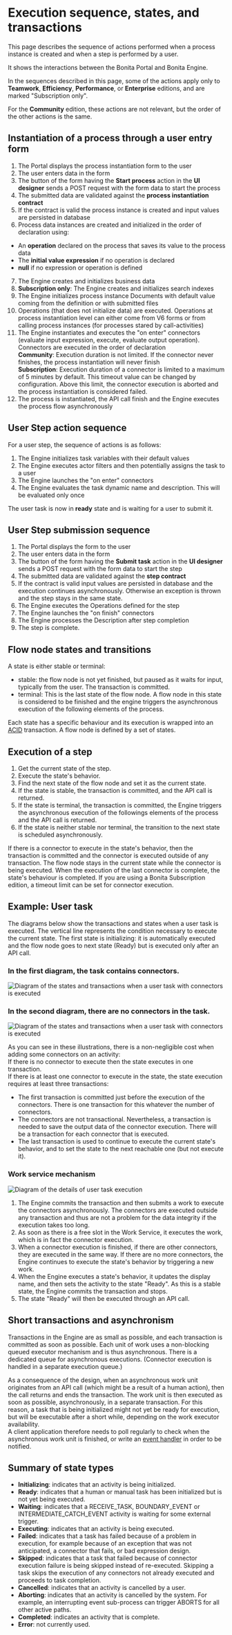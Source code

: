 # Execution sequence, states, and transactions

This page describes the sequence of actions performed when a process instance is created and when a step is performed by a user.

It shows the interactions between the Bonita Portal and Bonita Engine.

In the sequences described in this page, some of the actions apply only to **Teamwork**, **Efficiency**, **Performance**, or **Enterprise** editions, and are marked "Subscription only".

For the **Community** edition, these actions are not relevant, but the order of the other actions is the same.

## Instantiation of a process through a user entry form

1. The Portal displays the process instantiation form to the user
1. The user enters data in the form
1. The button of the form having the **Start process** action in the **UI designer** sends a POST request with the form data to start the process
1. The submitted data are validated against the **process instantiation contract**
1. If the contract is valid the process instance is created and input values are persisted in database
6. Process data instances are created and initialized in the order of declaration using:
  * An **operation** declared on the process that saves its value to the process data
  * The **initial value expression** if no operation is declared
  * **null** if no expression or operation is defined
7. The Engine creates and initializes business data
1. **Subscription only**: The Engine creates and initializes search indexes
1. The Engine initializes process instance Documents with default value coming from the definition or with submitted files
1. Operations (that does not initialize data) are executed. Operations at process instantiation level can either come from V6 forms or from calling process instances (for processes stared by call-activities)
1. The Engine instantiates and executes the "on enter" connectors (evaluate input expression, execute, evaluate output operation). Connectors are executed in the order of declaration  
   **Community**: Execution duration is not limited. If the connector never finishes, the process instantiation will never finish  
   **Subscription**: Execution duration of a connector is limited to a maximum of 5 minutes by default. This timeout value can be changed by configuration. Above this limit,
   the connector execution is aborted and the process instantiation is considered failed.
1. The process is instantiated, the API call finish and the Engine executes the process flow asynchronously


## User Step action sequence

For a user step, the sequence of actions is as follows:

1. The Engine initializes task variables with their default values
1. The Engine executes actor filters and then potentially assigns the task to a user
1. The Engine launches the "on enter" connectors
1. The Engine evaluates the task dynamic name and description. This will be evaluated only once

The user task is now in **ready** state and is waiting for a user to submit it.

## User Step submission sequence

1. The Portal displays the form to the user
1. The user enters data in the form
1. The button of the form having the **Submit task** action in the **UI designer** sends a POST request with the form data to start the step
1. The submitted data are validated against the **step contract**
1. If the contract is valid input values are persisted in database and the execution continues asynchronously. Otherwise an exception is thrown and the step stays in the same state.
1. The Engine executes the Operations defined for the step
1. The Engine launches the "on finish" connectors
1. The Engine processes the Description after step completion
1. The step is complete.


## Flow node states and transitions

A state is either stable or terminal:

* stable: the flow node is not yet finished, but paused as it waits for input, typically from the user. The transaction is committed.
* terminal: This is the last state of the flow node. A flow node in this state is considered to be finished and the engine triggers the asynchronous execution of the following elements of the process.

Each state has a specific behaviour and its execution is wrapped into an [ACID](https://en.wikipedia.org/wiki/ACID) transaction.
A flow node is defined by a set of states.


## Execution of a step

1. Get the current state of the step.
1. Execute the state's behavior.
1. Find the next state of the flow node and set it as the current state.
  1. If the state is stable, the transaction is committed, and the API call is returned.
  1. If the state is terminal, the transaction is committed, the Engine triggers the asynchronous execution of the followings elements of the process and the API call is returned.
  1. If the state is neither stable nor terminal, the transition to the next state is scheduled asynchronously.

If there is a connector to execute in the state's behavior, then the transaction is committed and the connector is executed outside of any transaction.
The flow node stays in the current state while the connector is being executed.
When the execution of the last connector is complete, the state's behaviour is completed. If you are using a Bonita Subscription edition, a timeout limit can be set for connector execution.


## Example: User task

The diagrams below show the transactions and states when a user task is executed.
The vertical line represents the condition necessary to execute the current state.
The first state is initializing: it is automatically executed and the flow node goes to next state (Ready) but is executed only after an API call.

### In the first diagram, the task contains connectors.

![Diagram of the states and transactions when a user task with connectors is executed](images/images-6_0/user_task_execution_with_connector.png)

### In the second diagram, there are no connectors in the task.

![Diagram of the states and transactions when a user task with connectors is executed](images/images-6_0/user_task_execution_without_connector.png)

As you can see in these illustrations, there is a non-negligible cost when adding some connectors on an activity:  
If there is no connector to execute then the state executes in one transaction.  
If there is at least one connector to execute in the state, the state execution requires at least three transactions:

* The first transaction is committed just before the execution of the connectors. There is one transaction for this whatever the number of connectors.
* The connectors are not transactional. Nevertheless, a transaction is needed to save the output data of the connector execution. There will be a transaction for each connector that is executed.
* The last transaction is used to continue to execute the current state's behavior, and to set the state to the next reachable one (but not execute it).



### Work service mechanism

![Diagram of the details of user task execution](images/images-6_0/user_task_details.png)



1. The Engine commits the transaction and then submits a work to execute the connectors asynchronously. The connectors are executed outside any transaction and thus are not a problem for the data integrity if the execution takes too long.
1. As soon as there is a free slot in the Work Service, it executes the work, which is in fact the connector execution.
1. When a connector execution is finished, if there are other connectors, they are executed in the same way. If there are no more connectors, the Engine continues to execute the state's behavior by triggering a new work.
1. When the Engine executes a state's behavior, it updates the display name, and then sets the activity to the state "Ready". As this is a stable state, the Engine commits the transaction and stops.
1. The state "Ready" will then be executed through an API call.


## Short transactions and asynchronism

Transactions in the Engine are as small as possible, and each transaction is committed as soon as possible.
Each unit of work uses a non-blocking queued executor mechanism and is thus asynchronous. There is a dedicated queue for asynchronous executions. (Connector execution is handled in a separate execution queue.)

As a consequence of the design, when an asynchronous work unit originates from an API call (which might be a result of a human action), then the call returns and ends the transaction.
The work unit is then executed as soon as possible, asynchronously, in a separate transaction.
For this reason, a task that is being initialized might not yet be ready for execution, but will be executable after a short while, depending on the work executor availability.  
A client application therefore needs to poll regularly to check when the asynchronous work unit is finished, or write an [event handler](event-handlers.md) in order to be notified.

## Summary of state types

* **Initializing**: indicates that an activity is being initialized.
* **Ready**: indicates that a human or manual task has been initialized but is not yet being executed.
* **Waiting**: indicates that a RECEIVE\_TASK, BOUNDARY\_EVENT or INTERMEDIATE\_CATCH\_EVENT activity is waiting for some external trigger.
* **Executing**: indicates that an activity is being executed.
* **Failed**: indicates that a task has failed because of a problem in execution, for example because of an exception that was not anticipated, a connector that fails, or bad expression design.
* **Skipped**: indicates that a task that failed because of connector execution failure is being skipped instead of re-executed. Skipping a task skips the execution of any connectors not already executed and proceeds to task completion.
* **Cancelled**: indicates that an activity is cancelled by a user.
* **Aborting**: indicates that an activity is cancelled by the system. For example, an interrupting event sub-process can trigger ABORTS for all other active paths.
* **Completed**: indicates an activity that is complete.
* **Error**: not currently used.
